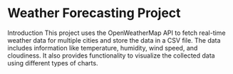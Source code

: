 # Weather Forecasting Project
Introduction
This project uses the OpenWeatherMap API to fetch real-time weather data for multiple cities and store the data in a CSV file. The data includes information like temperature, humidity, wind speed, and cloudiness. It also provides functionality to visualize the collected data using different types of charts.
